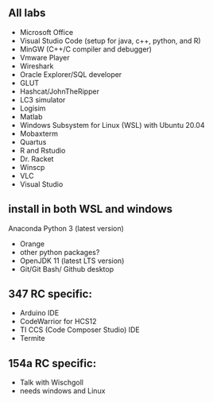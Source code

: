 ## All labs
* Microsoft Office
* Visual Studio Code (setup for java, c++, python, and R)
* MinGW (C++/C compiler and debugger)
* Vmware Player
* Wireshark
* Oracle Explorer/SQL developer
* GLUT
* Hashcat/JohnTheRipper
* LC3 simulator
* Logisim
* Matlab
* Windows Subsystem for Linux (WSL) with Ubuntu 20.04
* Mobaxterm
* Quartus
* R and Rstudio
* Dr. Racket
* Winscp
* VLC
* Visual Studio

## install in both WSL and windows
Anaconda Python 3 (latest version)
   * Orange
   * other python packages?
* OpenJDK 11 (latest LTS version)
* Git/Git Bash/ Github desktop


## 347 RC specific:
* Arduino IDE
* CodeWarrior for HCS12
* TI CCS (Code Composer Studio) IDE
* Termite

## 154a RC specific:
* Talk with Wischgoll
* needs windows and Linux
